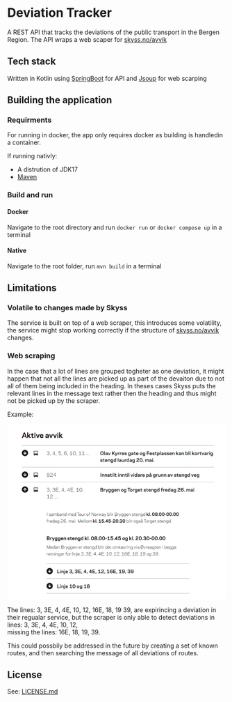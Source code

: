 # Deviation Tracker

A REST API that tracks the deviations of the public transport in the Bergen Region.
The API wraps a web scaper for [skyss.no/avvik](https://www.skyss.no/avvik/)

## Tech stack

Written in Kotlin using [SpringBoot](https://spring.io/projects/spring-boot) for API and [Jsoup](https://github.com/jhy/jsoup) for web scarping


## Building the application

### Requirments

For running in docker, the app only requires docker as building is handledin a container.

If running nativly:
- A distrution of JDK17
- [Maven](https://maven.apache.org/)

### Build and run

#### Docker
Navigate to the root directory and run `docker run` or `docker compose up` in a terminal 



#### Native
Navigate to the root folder, run `mvn build` in a terminal


## Limitations


### Volatile to changes made by Skyss
The service is built on top of a web scraper, this introduces some volatility, the service might stop working correctly if the structure of [skyss.no/avvik](https://www.skyss.no/avvik/) changes.

### Web scraping
In the case that a lot of lines are grouped togheter as one deviation, it might happen that not all the lines are picked up as part of the devaiton due to not all of them being included in the heading. In theses cases Skyss puts the relevant lines in the message text rather then the heading and thus might not be picked up by the scraper.

Example:

![Screenshot showcasing a list of deviations as of 19.05.2023](pics/deviationExample.png)


The lines: 3, 3E, 4, 4E, 10, 12, 16E, 18, 19 39, are expirincing a deviation in their regualar service, but the scraper is only able to detect deviations in lines: 
3, 3E, 4, 4E, 10, 12,  
missing the lines: 
16E, 18, 19, 39.

This could possbily be addressed in the future by creating a set of known routes, and then searching the message of all deviations of routes.

## License
See: [LICENSE.md](LICENSE.md)

